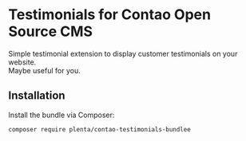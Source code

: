 # Testimonials for Contao Open Source CMS

Simple testimonial extension to display customer testimonials on your website.  
Maybe useful for you.

## Installation

Install the bundle via Composer:

```
composer require plenta/contao-testimonials-bundlee
```
